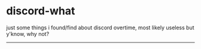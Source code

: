 # discord-what
just some things i found/find about discord overtime, most likely useless but y'know, why not?
<hr>
